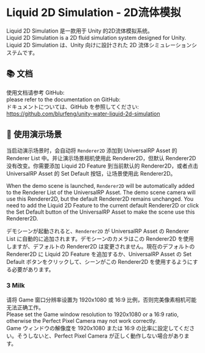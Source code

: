 # Liquid 2D Simulation - 2D流体模拟

Liquid 2D Simulation 是一款用于 Unity 的2D流体模拟系统。\
Liquid 2D Simulation is a 2D fluid simulation system designed for Unity.\
Liquid 2D Simulation は、Unity 向けに設計された 2D 流体シミュレーションシステムです。

## 📚 文档
使用文档请参考 GitHub: \
please refer to the documentation on GitHub: \
ドキュメントについては、GitHub を参照してください: \
https://github.com/blurfeng/unity-water-liquid-2d-simulation

## 🌱 使用演示场景
当启动演示场景时，会自动将 `Renderer2D` 添加到 UniversalRP Asset 的 Renderer List 中。并让演示场景相机使用此 Renderer2D，但默认 Renderer2D 没有改变。你需要添加 Liquid 2D Feature 到当前默认的 Renderer2D，或者点击 UniversalRP Asset 的 Set Default 按钮，让场景使用此 Renderer2D。

When the demo scene is launched, `Renderer2D` will be automatically added to the Renderer List of the UniversalRP Asset. The demo scene camera will use this Renderer2D, but the default Renderer2D remains unchanged. You need to add the Liquid 2D Feature to the current default Renderer2D or click the Set Default button of the UniversalRP Asset to make the scene use this Renderer2D.

デモシーンが起動されると、`Renderer2D` が UniversalRP Asset の Renderer List に自動的に追加されます。デモシーンのカメラはこの Renderer2D を使用しますが、デフォルトの Renderer2D は変更されません。現在のデフォルトの Renderer2D に Liquid 2D Feature を追加するか、UniversalRP Asset の Set Default ボタンをクリックして、シーンがこの Renderer2D を使用するようにする必要があります。

### 3 Milk
请将 Game 窗口分辨率设置为 1920x1080 或 16:9 比例，否则完美像素相机可能无法正确工作。\
Please set the Game window resolution to 1920x1080 or a 16:9 ratio, otherwise the Perfect Pixel Camera may not work correctly.\
Game ウィンドウの解像度を 1920x1080 または 16:9 の比率に設定してください。そうしないと、Perfect Pixel Camera が正しく動作しない場合があります。